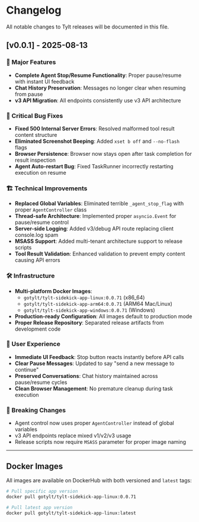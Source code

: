 # Changelog

All notable changes to Tylt releases will be documented in this file.

## [v0.0.1] - 2025-08-13

### 🎉 Major Features
- **Complete Agent Stop/Resume Functionality**: Proper pause/resume with instant UI feedback
- **Chat History Preservation**: Messages no longer clear when resuming from pause
- **v3 API Migration**: All endpoints consistently use v3 API architecture

### 🐛 Critical Bug Fixes
- **Fixed 500 Internal Server Errors**: Resolved malformed tool result content structure
- **Eliminated Screenshot Beeping**: Added `xset b off` and `--no-flash` flags
- **Browser Persistence**: Browser now stays open after task completion for result inspection
- **Agent Auto-restart Bug**: Fixed TaskRunner incorrectly restarting execution on resume

### 🏗️ Technical Improvements
- **Replaced Global Variables**: Eliminated terrible `_agent_stop_flag` with proper `AgentController` class
- **Thread-safe Architecture**: Implemented proper `asyncio.Event` for pause/resume control
- **Server-side Logging**: Added v3/debug API route replacing client console.log spam
- **MSASS Support**: Added multi-tenant architecture support to release scripts
- **Tool Result Validation**: Enhanced validation to prevent empty content causing API errors

### 🛠️ Infrastructure
- **Multi-platform Docker Images**: 
  - `gotylt/tylt-sidekick-app-linux:0.0.71` (x86_64)
  - `gotylt/tylt-sidekick-app-arm64:0.0.71` (ARM64 Mac/Linux)
  - `gotylt/tylt-sidekick-app-windows:0.0.71` (Windows)
- **Production-ready Configuration**: All images default to production mode
- **Proper Release Repository**: Separated release artifacts from development code

### 📱 User Experience
- **Immediate UI Feedback**: Stop button reacts instantly before API calls
- **Clear Pause Messages**: Updated to say "send a new message to continue"
- **Preserved Conversations**: Chat history maintained across pause/resume cycles
- **Clean Browser Management**: No premature cleanup during task execution

### 🔧 Breaking Changes
- Agent control now uses proper `AgentController` instead of global variables
- v3 API endpoints replace mixed v1/v2/v3 usage
- Release scripts now require `MSASS` parameter for proper image naming

---

## Docker Images

All images are available on DockerHub with both versioned and `latest` tags:

```bash
# Pull specific app version
docker pull gotylt/tylt-sidekick-app-linux:0.0.71

# Pull latest app version 
docker pull gotylt/tylt-sidekick-app-linux:latest
```